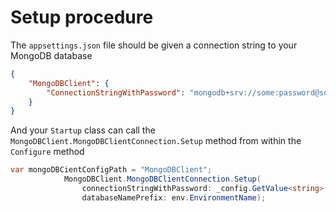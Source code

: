 # Setup procedure

The `appsettings.json` file should be given a connection string to your MongoDB database
```json
{
	"MongoDBClient": {
		"ConnectionStringWithPassword": "mongodb+srv://some:password@somecluster.bulb.mongodb.net/myFirstDatabase?retryWrites=true&w=majority"
	}
}
```

And your `Startup` class can call the `MongoDBClient.MongoDBClientConnection.Setup` method from within the `Configure` method

```csharp
var mongoDBCientConfigPath = "MongoDBClient";
			MongoDBClient.MongoDBClientConnection.Setup(
				connectionStringWithPassword: _config.GetValue<string>($"{mongoDBCientConfigPath}:ConnectionStringWithPassword"),
				databaseNamePrefix: env.EnvironmentName);
```


